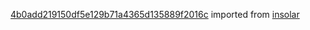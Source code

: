 [4b0add219150df5e129b71a4365d135889f2016c](https://github.com/insolar/insolar/commit/4b0add219150df5e129b71a4365d135889f2016c) imported from [insolar](https://github.com/insolar/insolar)
